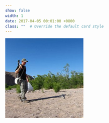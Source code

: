 ```yaml
---
show: false
width: 1
date: 2017-04-05 00:01:00 +0800
class: ""  # Override the default card style
---
```

<div>
<img src="assets/images/photos/scholar_logo.jpg" class="rounded-circle img-fluid"  alt="Circular Logo">
</div>
